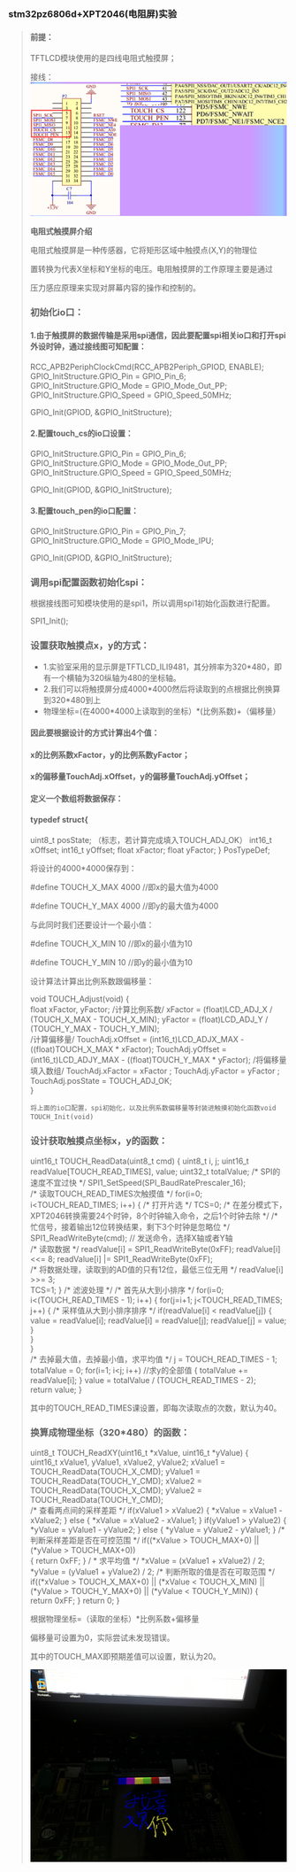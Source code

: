 ### stm32pz6806d+XPT2046(电阻屏)实验

>#### 前提：
>
>TFTLCD模块使用的是四线电阻式触摸屏；
>
>接线：![1](Readme.assets/1.jpg)
>
>**电阻式触摸屏介绍**
>
> 电阻式触摸屏是一种传感器，它将矩形区域中触摸点(X,Y)的物理位
>
>置转换为代表X坐标和Y坐标的电压。电阻触摸屏的工作原理主要是通过
>
>压力感应原理来实现对屏幕内容的操作和控制的。
>
>### 初始化io口：
>
>#### 1.由于触摸屏的数据传输是采用spi通信，因此要配置spi相关io口和打开spi外设时钟，通过接线图可知配置：
>
>RCC_APB2PeriphClockCmd(RCC_APB2Periph_GPIOD, ENABLE);
>GPIO_InitStructure.GPIO_Pin = GPIO_Pin_6;
>GPIO_InitStructure.GPIO_Mode = GPIO_Mode_Out_PP;
>GPIO_InitStructure.GPIO_Speed = GPIO_Speed_50MHz;  
>
>GPIO_Init(GPIOD, &GPIO_InitStructure);
>
>#### 2.配置touch_cs的io口设置：
>
>GPIO_InitStructure.GPIO_Pin = GPIO_Pin_6;
>GPIO_InitStructure.GPIO_Mode = GPIO_Mode_Out_PP;
>GPIO_InitStructure.GPIO_Speed = GPIO_Speed_50MHz;
>
>GPIO_Init(GPIOD, &GPIO_InitStructure);
>
>#### 3.配置touch_pen的io口配置：
>
>GPIO_InitStructure.GPIO_Pin = GPIO_Pin_7;
>GPIO_InitStructure.GPIO_Mode = GPIO_Mode_IPU;
>
>GPIO_Init(GPIOD, &GPIO_InitStructure);
>
>### 调用spi配置函数初始化spi：
>
>根据接线图可知模块使用的是spi1，所以调用spi1初始化函数进行配置。
>
>SPI1_Init();
>
>### 设置获取触摸点x，y的方式：
>
>* 1.实验室采用的显示屏是TFTLCD_ILI9481，其分辨率为320\*480，即有一个横轴为320纵轴为480的坐标轴。
>* 2.我们可以将触摸屏分成4000\*4000然后将读取到的点根据比例换算到320\*480到上
>* 物理坐标=(在4000\*4000上读取到的坐标）\*(比例系数)+（偏移量）
>
>#### 因此要根据设计的方式计算出4个值：
>
>#### x的比例系数xFactor，y的比例系数yFactor；
>
>#### x的偏移量TouchAdj.xOffset，y的偏移量TouchAdj.yOffset；
>
>#### 定义一个数组将数据保存：
>
>#### typedef struct{
> 	uint8_t posState;     （标志，若计算完成填入TOUCH_ADJ_OK）
>    int16_t xOffset;
>    int16_t yOffset; 
>    float xFactor;
>    float yFactor;
>} PosTypeDef;
>
>将设计的4000*4000保存到：
>
>#define TOUCH_X_MAX      4000  //即x的最大值为4000
>
>#define TOUCH_Y_MAX      4000  //即y的最大值为4000
>
>与此同时我们还要设计一个最小值：
>
>#define TOUCH_X_MIN      10  //即x的最小值为10
>
>#define TOUCH_Y_MIN      10  //即y的最小值为10
>
>设计算法计算出比例系数跟偏移量：
>
>void TOUCH_Adjust(void)
>{  
>	float xFactor, yFactor;
>    /计算比例系数/
>    xFactor = (float)LCD_ADJ_X / (TOUCH_X_MAX - TOUCH_X_MIN);
>    yFactor = (float)LCD_ADJ_Y / (TOUCH_Y_MAX - TOUCH_Y_MIN);   
>    /计算偏移量/
>    TouchAdj.xOffset = (int16_t)LCD_ADJX_MAX - ((float)TOUCH_X_MAX * xFactor);
>    TouchAdj.yOffset = (int16_t)LCD_ADJY_MAX - ((float)TOUCH_Y_MAX * yFactor);
>    /将偏移量填入数组/
>    TouchAdj.xFactor = xFactor ;
>    TouchAdj.yFactor = yFactor ;
>    TouchAdj.posState = TOUCH_ADJ_OK;           
>}
>
>~~~
>将上面的io口配置，spi初始化，以及比例系数偏移量等封装进触摸初始化函数void TOUCH_Init(void)
>~~~
>
>### 设计获取触摸点坐标x，y的函数：
>
>uint16_t TOUCH_ReadData(uint8_t cmd)
>{
>    uint8_t i, j;
>    uint16_t readValue[TOUCH_READ_TIMES], value;
>    uint32_t totalValue;
>	/\* SPI的速度不宜过快 \*/
>    SPI1_SetSpeed(SPI_BaudRatePrescaler_16);	
>    /\* 读取TOUCH_READ_TIMES次触摸值 \*/
>    for(i=0; i<TOUCH_READ_TIMES; i++)
>    {   /\* 打开片选 \*/
>        TCS=0;
>        /\* 在差分模式下，XPT2046转换需要24个时钟，8个时钟输入命令，之后1个时钟去除 \*/
>        /\* 忙信号，接着输出12位转换结果，剩下3个时钟是忽略位 \*/    
>        SPI1_ReadWriteByte(cmd); // 发送命令，选择X轴或者Y轴      
>        /\* 读取数据 \*/
>        readValue[i] = SPI1_ReadWriteByte(0xFF);
>        readValue[i] <<= 8;
>        readValue[i] |= SPI1_ReadWriteByte(0xFF);    
>        /\* 将数据处理，读取到的AD值的只有12位，最低三位无用 \*/
>        readValue[i] >>= 3;     
>        TCS=1;
>    }
>    /\* 滤波处理 \*/
>    /\* 首先从大到小排序 \*/
>    for(i=0; i<(TOUCH_READ_TIMES - 1); i++)
>    {
>        for(j=i+1; j<TOUCH_READ_TIMES; j++)
>        {
>            /\* 采样值从大到小排序排序 \*/
>            if(readValue[i] < readValue[j])
>            {
>                value = readValue[i];
>				readValue[i] = readValue[j];
>				readValue[j] = value;
>            }   
>        }       
>    }  
>    /\* 去掉最大值，去掉最小值，求平均值 \*/
>    j = TOUCH_READ_TIMES - 1;
>    totalValue = 0;
>    for(i=1; i<j; i++)     //求y的全部值
>    {
>        totalValue += readValue[i];
>    }
>    value = totalValue / (TOUCH_READ_TIMES - 2);    
>    return value;
>}
>
>其中的TOUCH_READ_TIMES课设置，即每次读取点的次数，默认为40。
>
>### 换算成物理坐标（320\*480）的函数：
>
>uint8_t TOUCH_ReadXY(uint16_t \*xValue, uint16_t \*yValue)
>{   
>    uint16_t xValue1, yValue1, xValue2, yValue2;
>    xValue1 = TOUCH_ReadData(TOUCH_X_CMD);
>    yValue1 = TOUCH_ReadData(TOUCH_Y_CMD);
>    xValue2 = TOUCH_ReadData(TOUCH_X_CMD);
>    yValue2 = TOUCH_ReadData(TOUCH_Y_CMD);  
>    /\* 查看两点间的采样差距 \*/
>    if(xValue1 > xValue2)
>    {
>        \*xValue = xValue1 - xValue2;
>    }
>    else
>    {
>        \*xValue = xValue2 - xValue1;
>    }
>    if(yValue1 > yValue2)
>    {
>        \*yValue = yValue1 - yValue2;
>    }
>    else
>    {
>        \*yValue = yValue2 - yValue1;
>    }
>    /* 判断采样差距是否在可控范围 */
>	if((\*xValue > TOUCH_MAX+0) || (\*yValue > TOUCH_MAX+0))  
>	{
>		return 0xFF;
>	}
>    / \* 求平均值 \*/
>    \*xValue = (xValue1 + xValue2) / 2;
>    \*yValue = (yValue1 + yValue2) / 2;
>    /\* 判断所取的值是否在可取范围 \*/
>    if((\*xValue > TOUCH_X_MAX+0) || (\*xValue < TOUCH_X_MIN) 
>       || (\*yValue > TOUCH_Y_MAX+0) || (\*yValue < TOUCH_Y_MIN))
>    {                   
>        return 0xFF;
>    }
>    return 0; 
>}
>
>根据物理坐标=（读取的坐标）*比例系数+偏移量
>
>偏移量可设置为0，实际尝试未发现错误。
>
>其中的TOUCH_MAX即预期差值可以设置，默认为20。
>
>![2](Readme.assets/2.jpg)